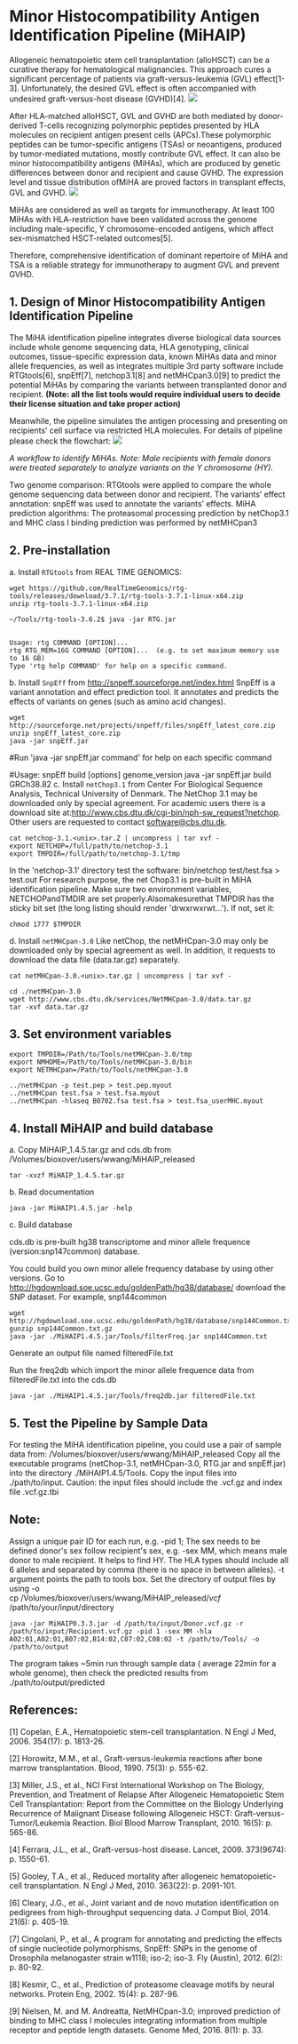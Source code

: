# Minor Histocompatibility Antigen Identification Pipeline (MiHAIP)

Allogeneic hematopoietic stem cell transplantation (alloHSCT) can be a curative therapy for hematological malignancies. This approach cures a significant percentage of patients via graft-versus-leukemia (GVL) effect[1-3]. Unfortunately, the desired GVL effect is often accompanied with undesired graft-versus-host disease (GVHD)[4]. 
![](https://github.com/wwang-nmdp/MiHAIP/blob/master/MiHAIP/Pictures/MiHAandNeoantigens3.png)

After HLA-matched alloHSCT, GVL and GVHD are both mediated by donor-derived T-cells recognizing polymorphic peptides presented by HLA molecules on recipient antigen present cells (APCs).These polymorphic peptides can be tumor-specific antigens (TSAs) or neoantigens, produced by tumor-mediated mutations, mostly contribute GVL effect. It can also be minor histocompatibility antigens (MiHAs), which are produced by genetic differences between donor and recipient and cause GVHD. The expression level and tissue distribution ofMiHA are proved factors in transplant effects, GVL and GVHD.
![](https://github.com/wwang-nmdp/MiHAIP/blob/master/MiHAIP/Pictures/MiHApresentedByHLA2.png)

MiHAs are considered as well as targets for immunotherapy. At least 100 MiHAs with HLA-restriction have been validated across the genome including male-specific, Y chromosome-encoded antigens, which affect sex-mismatched HSCT-related outcomes[5].

Therefore, comprehensive identification of dominant repertoire of MiHA and TSA is a reliable strategy for immunotherapy to augment GVL and prevent GVHD.




## 1. Design of Minor Histocompatibility Antigen Identification Pipeline

The MiHA identification pipeline integrates diverse biological data sources include whole genome sequencing data, HLA genotyping, clinical outcomes,  tissue-specific expression data, known MiHAs data and minor allele frequencies, as well as integrates multiple 3rd party software include RTGtools[6], snpEff[7], netchop3.1[8] and netMHCpan3.0[9] to predict the potential MiHAs by comparing the variants between transplanted donor and recipient.
   **(Note: all the list tools would require individual users to decide their license situation and take proper action)**
   
Meanwhile, the pipeline simulates the antigen processing and presenting on recipients’ cell surface via restricted HLA molecules. For details of pipeline please check the flowchart:
![](https://github.com/wwang-nmdp/MiHAIP/blob/master/MiHAIP/Pictures/MiHAIP_workflow_updated%202.png)

_A workflow to identify MiHAs. Note: Male recipients with female donors were treated separately to analyze variants on the Y chromosome (HY)._





Two genome comparison: RTGtools were applied to compare the whole genome sequencing data between donor and recipient.
The variants’ effect annotation: snpEff was used to annotate the variants’ effects. 
MiHA prediction algorithms: The proteasomal processing prediction by netChop3.1 and MHC class I binding prediction was performed by netMHCpan3
  
  
  
  
## 2. Pre-installation

a. Install `RTGtools` from REAL TIME GENOMICS:

```unix 
wget https://github.com/RealTimeGenomics/rtg-tools/releases/download/3.7.1/rtg-tools-3.7.1-linux-x64.zip
unzip rtg-tools-3.7.1-linux-x64.zip

~/Tools/rtg-tools-3.6.2$ java -jar RTG.jar 


Usage: rtg COMMAND [OPTION]...
rtg RTG_MEM=16G COMMAND [OPTION]...  (e.g. to set maximum memory use to 16 GB)
Type 'rtg help COMMAND' for help on a specific command.
```
b. Install `SnpEff` from http://snpeff.sourceforge.net/index.html  SnpEff is a variant annotation and effect prediction tool. It annotates and predicts the effects of variants on genes (such as amino acid changes).

```unix 
wget http://sourceforge.net/projects/snpeff/files/snpEff_latest_core.zip
unzip snpEff_latest_core.zip
java -jar snpEff.jar
```
#Run 'java -jar snpEff.jar command' for help on each specific command

#Usage: snpEff build [options] genome_version
java -jar snpEff.jar build GRCh38.82
c. Install `netChop3.1` from Center For Biological Sequence Analysis, Technical University of Denmark.
   The NetChop 3.1 may be downloaded only by special agreement.  For academic users there is a download site at:http://www.cbs.dtu.dk/cgi-bin/nph-sw_request?netchop. Other users are requested to contact   software@cbs.dtu.dk.   

```unix 
cat netchop-3.1.<unix>.tar.Z | uncompress | tar xvf -
export NETCHOP=/full/path/to/netchop-3.1
export TMPDIR=/full/path/to/netchop-3.1/tmp
```

In the 'netchop-3.1' directory test the software:
bin/netchop test/test.fsa > test.out
  For research purpose, the net Chop3.1 is pre-built in MiHA identification pipeline. Make sure two environment variables, NETCHOPandTMDIR are set properly.Alsomakesurethat TMPDIR has the sticky bit set (the long listing should render 'drwxrwxrwt...'). If not, set it:

```unix 
chmod 1777 $TMPDIR
```
d. Install `netMHCpan-3.0`
Like netChop, the netMHCpan-3.0 may only be downloaded only by special agreement as well. In addition, it requests to download the data file (data.tar.gz) separately.

```unix 
cat netMHCpan-3.0.<unix>.tar.gz | uncompress | tar xvf -

cd ./netMHCpan-3.0
wget http://www.cbs.dtu.dk/services/NetMHCpan-3.0/data.tar.gz
tar -xvf data.tar.gz
```




## 3. Set environment variables

```unix 
export TMPDIR=/Path/to/Tools/netMHCpan-3.0/tmp
export NMHOME=/Path/to/Tools/netMHCpan-3.0/bin
export NETMHCpan=/Path/to/Tools/netMHCpan-3.0

../netMHCpan -p test.pep > test.pep.myout
../netMHCpan test.fsa > test.fsa.myout
../netMHCpan -hlaseq B0702.fsa test.fsa > test.fsa_userMHC.myout
```




## 4. Install MiHAIP and build database
a. Copy MiHAIP_1.4.5.tar.gz and cds.db from /Volumes/bioxover/users/wwang/MiHAIP_released

```unix 
tar -xvzf MiHAIP_1.4.5.tar.gz
```

b. Read documentation
```unix 
java -jar MiHAIP1.4.5.jar -help
```

c. Build database



cds.db is pre-built hg38 transcriptome and minor allele frequence (version:snp147common) database.

You could build you own minor allele frequency database by using other versions. 
Go to http://hgdownload.soe.ucsc.edu/goldenPath/hg38/database/ download the SNP dataset. For example, snp144common

```unix 
wget http://hgdownload.soe.ucsc.edu/goldenPath/hg38/database/snp144Common.txt.gz
gunzip snp144Common.txt.gz
java -jar ./MiHAIP1.4.5.jar/Tools/filterFreq.jar snp144Common.txt
```
Generate an output file named filteredFile.txt

Run the freq2db which import the minor allele frequence data from filteredFile.txt into the cds.db

```unix 
java -jar ./MiHAIP1.4.5.jar/Tools/freq2db.jar filteredFile.txt
```



## 5. Test the Pipeline by Sample Data
For testing the MiHA identification pipeline, you could use a pair of sample data from: /Volumes/bioxover/users/wwang/MiHAIP_released
Copy all the executable programs (netChop-3.1, netMHCpan-3.0, RTG.jar and snpEff.jar) into the directory ./MiHAIP1.4.5/Tools.
Copy the input files into ./path/to/input. Caution: the input files should include the .vcf.gz and index file .vcf.gz.tbi
## Note: 
Assign a unique pair ID for each run, e.g. -pid 1; 
The sex needs to be defined donor's sex follow recipient's sex, e.g. -sex MM, which means male donor to male recipient. It helps to find HY. 
The HLA types should include all 6 alleles and separated by comma (there is no space in between alleles).
-t argument points the path to tools box.
Set the directory of output files by using -o   
cp /Volumes/bioxover/users/wwang/MiHAIP_released/*vcf* /path/to/your/input/directory


```unix 
java -jar MiHAIP0.3.3.jar -d /path/to/input/Donor.vcf.gz -r /path/to/input/Recipient.vcf.gz -pid 1 -sex MM -hla A02:01,A02:01,B07:02,B14:02,C07:02,C08:02 -t /path/to/Tools/ -o /path/to/output
```

The program takes ~5min run through sample data ( average 22min for a whole genome), then check the predicted results from ./path/to/output/predicted 





## References:
[1] Copelan, E.A., Hematopoietic stem-cell transplantation. N Engl J Med, 2006. 354(17): p. 1813-26.


[2]	Horowitz, M.M., et al., Graft-versus-leukemia reactions after bone marrow transplantation. Blood, 1990. 75(3): p. 555-62.


[3]	Miller, J.S., et al., NCI First International Workshop on The Biology, Prevention, and Treatment of Relapse After Allogeneic Hematopoietic Stem Cell Transplantation: Report from the Committee on the Biology Underlying Recurrence of Malignant Disease following Allogeneic HSCT: Graft-versus-Tumor/Leukemia Reaction. Biol Blood Marrow Transplant, 2010. 16(5): p. 565-86.


[4]	Ferrara, J.L., et al., Graft-versus-host disease. Lancet, 2009. 373(9674): p. 1550-61.


[5]	Gooley, T.A., et al., Reduced mortality after allogeneic hematopoietic-cell transplantation. N Engl J Med, 2010. 363(22): p. 2091-101.


[6] Cleary, J.G., et al., Joint variant and de novo mutation identification on pedigrees from high-throughput sequencing data. J Comput Biol, 2014. 21(6): p. 405-19.


[7]	Cingolani, P., et al., A program for annotating and predicting the effects of single nucleotide polymorphisms, SnpEff: SNPs in the genome of Drosophila melanogaster strain w1118; iso-2; iso-3. Fly (Austin), 2012. 6(2): p. 80-92.


[8]	Kesmir, C., et al., Prediction of proteasome cleavage motifs by neural networks. Protein Eng, 2002. 15(4): p. 287-96.


[9]	Nielsen, M. and M. Andreatta, NetMHCpan-3.0; improved prediction of binding to MHC class I molecules integrating information from multiple receptor and peptide length datasets. Genome Med, 2016. 8(1): p. 33.
